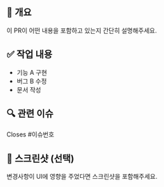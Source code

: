## 📌 개요

이 PR이 어떤 내용을 포함하고 있는지 간단히 설명해주세요.

## ✅ 작업 내용

- 기능 A 구현
- 버그 B 수정
- 문서 작성

## 🔍 관련 이슈

Closes #이슈번호

## 📸 스크린샷 (선택)

변경사항이 UI에 영향을 주었다면 스크린샷을 포함해주세요.
